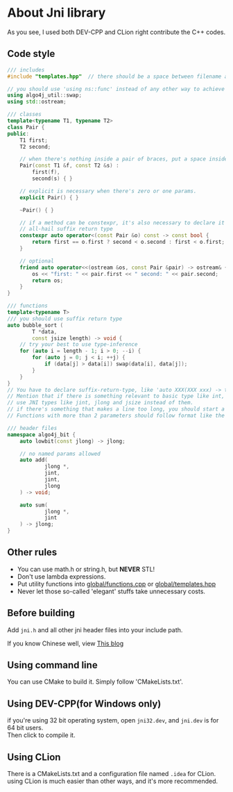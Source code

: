 # About Jni library

As you see, I used both DEV-CPP and CLion right contribute the C++ codes.

## Code style

```c++
/// includes
#include "templates.hpp"  // there should be a space between filename and the word 'include'

// you should use 'using ns::func' instead of any other way to achieve same function.
using algo4j_util::swap;
using std::ostream;

/// classes
template<typename T1, typename T2>
class Pair {
public:
	T1 first;
	T2 second;

	// when there's nothing inside a pair of braces, put a space inside.
	Pair(const T1 &f, const T2 &s) :
		first(f),
		second(s) { }

	// explicit is necessary when there's zero or one params.
	explicit Pair() { }

	~Pair() { }

	// if a method can be constexpr, it's also necessary to declare it as one.
	// all-hail suffix return type
	constexpr auto operator<(const Pair &o) const -> const bool {
		return first == o.first ? second < o.second : first < o.first;
	}

	// optional
	friend auto operator<<(ostream &os, const Pair &pair) -> ostream& {
		os << "first: " << pair.first << " second: " << pair.second;
		return os;
	}
}

/// functions
template<typename T>
/// you should use suffix return type
auto bubble_sort (
		T *data,
		const jsize length) -> void {
	// try your best to use type-inference
	for (auto i = length - 1; i > 0; --i) {
		for (auto j = 0; j < i; ++j) {
			if (data[j] > data[i]) swap(data[i], data[j]);
		}
	}
}
// You have to declare suffix-return-type, like 'auto XXX(XXX xxx) -> type'.
// Mention that if there is something relevant to basic type like int, long or size_t,
// use JNI types like jint, jlong and jsize instead of them.
// if there's something that makes a line too long, you should start a new line as you see above.
// Functions with more than 2 parameters should follow format like the one above.

/// header files
namespace algo4j_bit {
	auto lowbit(const jlong) -> jlong;

	// no named params allowed
	auto add(
			jlong *,
			jint,
			jint,
			jlong
	) -> void;

	auto sum(
			jlong *,
			jint
	) -> jlong;
}

```

## Other rules

+ You can use math.h or string.h, but **NEVER** STL!
+ Don't use lambda expressions.
+ Put utility functions into [global/functions.cpp](./global/functions.cpp) or [global/templates.hpp](./global/templates.hpp)
+ Never let those so-called 'elegant' stuffs take unnecessary costs.

## Before building

Add `jni.h` and all other jni header files into your include path.

If you know Chinese well, view [This blog](http://ice1000.tech/2017/01/23/JNITutorial.html)

## Using command line

You can use CMake to build it. Simply follow 'CMakeLists.txt'.

## Using DEV-CPP(for Windows only)

if you're using 32 bit operating system, open `jni32.dev`, and `jni.dev` is for 64 bit users. <br/>
Then click to compile it.

## Using CLion

There is a CMakeLists.txt and a configuration file named `.idea` for CLion.<br/>
using CLion is much easier than other ways, and it's more recommended.
